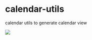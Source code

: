 # calendar-utils
calendar utils to generate calendar view

[![](https://travis-ci.com/Eagune/calendar-utils.svg?branch=master)](https://travis-ci.com/github/Eagune/calendar-utils)
